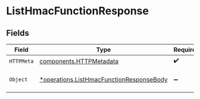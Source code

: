 # ListHmacFunctionResponse


## Fields

| Field                                                                                               | Type                                                                                                | Required                                                                                            | Description                                                                                         |
| --------------------------------------------------------------------------------------------------- | --------------------------------------------------------------------------------------------------- | --------------------------------------------------------------------------------------------------- | --------------------------------------------------------------------------------------------------- |
| `HTTPMeta`                                                                                          | [components.HTTPMetadata](../../models/components/httpmetadata.md)                                  | :heavy_check_mark:                                                                                  | N/A                                                                                                 |
| `Object`                                                                                            | [*operations.ListHmacFunctionResponseBody](../../models/operations/listhmacfunctionresponsebody.md) | :heavy_minus_sign:                                                                                  | a list of HmacFunction objects                                                                      |